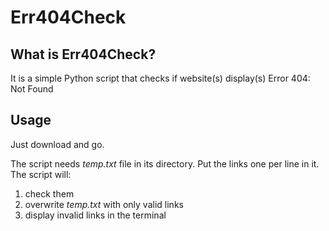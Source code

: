 # Err404Check

## What is Err404Check?
It is a simple Python script that checks if website(s) display(s) Error 404: Not Found

## Usage
Just download and go. 

The script needs *temp.txt* file in its directory. Put the links one per line in it. The script will:
1) check them
2) overwrite *temp.txt* with only valid links
3) display invalid links in the terminal

